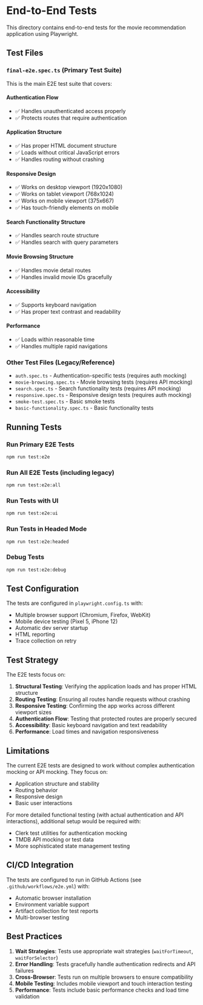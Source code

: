# End-to-End Tests

This directory contains end-to-end tests for the movie recommendation application using Playwright.

## Test Files

### `final-e2e.spec.ts` (Primary Test Suite)
This is the main E2E test suite that covers:

#### Authentication Flow
- ✅ Handles unauthenticated access properly
- ✅ Protects routes that require authentication

#### Application Structure
- ✅ Has proper HTML document structure
- ✅ Loads without critical JavaScript errors
- ✅ Handles routing without crashing

#### Responsive Design
- ✅ Works on desktop viewport (1920x1080)
- ✅ Works on tablet viewport (768x1024)
- ✅ Works on mobile viewport (375x667)
- ✅ Has touch-friendly elements on mobile

#### Search Functionality Structure
- ✅ Handles search route structure
- ✅ Handles search with query parameters

#### Movie Browsing Structure
- ✅ Handles movie detail routes
- ✅ Handles invalid movie IDs gracefully

#### Accessibility
- ✅ Supports keyboard navigation
- ✅ Has proper text contrast and readability

#### Performance
- ✅ Loads within reasonable time
- ✅ Handles multiple rapid navigations

### Other Test Files (Legacy/Reference)
- `auth.spec.ts` - Authentication-specific tests (requires auth mocking)
- `movie-browsing.spec.ts` - Movie browsing tests (requires API mocking)
- `search.spec.ts` - Search functionality tests (requires API mocking)
- `responsive.spec.ts` - Responsive design tests (requires auth mocking)
- `smoke-test.spec.ts` - Basic smoke tests
- `basic-functionality.spec.ts` - Basic functionality tests

## Running Tests

### Run Primary E2E Tests
```bash
npm run test:e2e
```

### Run All E2E Tests (including legacy)
```bash
npm run test:e2e:all
```

### Run Tests with UI
```bash
npm run test:e2e:ui
```

### Run Tests in Headed Mode
```bash
npm run test:e2e:headed
```

### Debug Tests
```bash
npm run test:e2e:debug
```

## Test Configuration

The tests are configured in `playwright.config.ts` with:
- Multiple browser support (Chromium, Firefox, WebKit)
- Mobile device testing (Pixel 5, iPhone 12)
- Automatic dev server startup
- HTML reporting
- Trace collection on retry

## Test Strategy

The E2E tests focus on:

1. **Structural Testing**: Verifying the application loads and has proper HTML structure
2. **Routing Testing**: Ensuring all routes handle requests without crashing
3. **Responsive Testing**: Confirming the app works across different viewport sizes
4. **Authentication Flow**: Testing that protected routes are properly secured
5. **Accessibility**: Basic keyboard navigation and text readability
6. **Performance**: Load times and navigation responsiveness

## Limitations

The current E2E tests are designed to work without complex authentication mocking or API mocking. They focus on:
- Application structure and stability
- Routing behavior
- Responsive design
- Basic user interactions

For more detailed functional testing (with actual authentication and API interactions), additional setup would be required with:
- Clerk test utilities for authentication mocking
- TMDB API mocking or test data
- More sophisticated state management testing

## CI/CD Integration

The tests are configured to run in GitHub Actions (see `.github/workflows/e2e.yml`) with:
- Automatic browser installation
- Environment variable support
- Artifact collection for test reports
- Multi-browser testing

## Best Practices

1. **Wait Strategies**: Tests use appropriate wait strategies (`waitForTimeout`, `waitForSelector`)
2. **Error Handling**: Tests gracefully handle authentication redirects and API failures
3. **Cross-Browser**: Tests run on multiple browsers to ensure compatibility
4. **Mobile Testing**: Includes mobile viewport and touch interaction testing
5. **Performance**: Tests include basic performance checks and load time validation